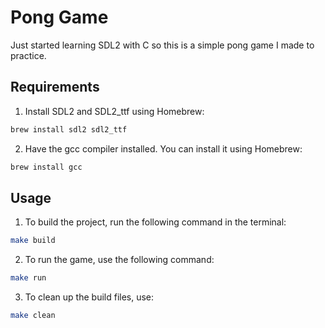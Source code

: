 # Pong Game

Just started learning SDL2 with C so this is a simple pong game I made to practice.

## Requirements

1. Install SDL2 and SDL2_ttf using Homebrew:

```bash
brew install sdl2 sdl2_ttf
```

2. Have the gcc compiler installed. You can install it using Homebrew:

```bash
brew install gcc
```

## Usage

1. To build the project, run the following command in the terminal:

```bash
make build
```

2. To run the game, use the following command:

```bash
make run
```

3. To clean up the build files, use:

```bash
make clean
```
